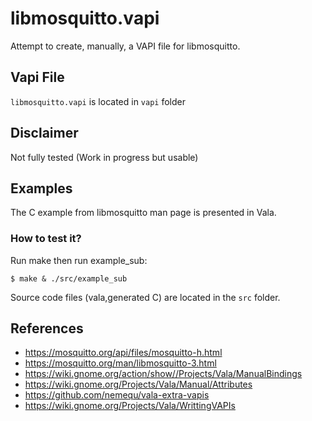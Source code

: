 # libmosquitto.vapi

Attempt to create, manually, a VAPI file for libmosquitto.

## Vapi File

`libmosquitto.vapi` is located in `vapi` folder

## Disclaimer

Not fully tested (Work in progress but usable)

## Examples

The C example from libmosquitto man page is presented in Vala.

### How to test it?

Run make then run example_sub: 

`$ make & ./src/example_sub`

Source code files (vala,generated C) are located in the `src` folder.


## References
- https://mosquitto.org/api/files/mosquitto-h.html
- https://mosquitto.org/man/libmosquitto-3.html
- https://wiki.gnome.org/action/show//Projects/Vala/ManualBindings
- https://wiki.gnome.org/Projects/Vala/Manual/Attributes
- https://github.com/nemequ/vala-extra-vapis
- https://wiki.gnome.org/Projects/Vala/WrittingVAPIs
